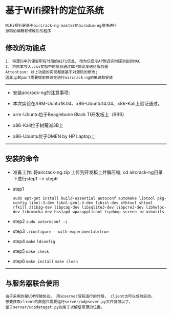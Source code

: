 # 基于Wifi探针的定位系统

    WiFi探针是基于aircrack-ng-master的airodum-ng模块进行
    源码的编辑和修改后的程序

## 修改的功能点

    1. 将源码中的保留所有时段的WiFi信息, 改为仅显示AP附近实时探测到的MAC
    2. 将原本写入.csv文档中的信息通过UDP协议发送给服务器
    Attention: 以上功能的实现都是基于对源码的修改;
    因此ip和port需要提前修改在进行aircrack-ng的编译和安装
---

* 安装aircrack-ng的注意事项:

* 本次实验在ARM-Uuntu18.04、x86-Ubuntu14.04、x86-Kali上验证通过。
* arm-Ubuntu位于Beaglebone Black TI开发板上（BBB）
* x86-Kali位于树莓派3B上
* x86-Ubuntu位于OMEN by HP Laptop上

---

## 安装的命令

* 准备工作:
    将aircrack-ng.zip 上传到开发板上并解压缩; cd aircrack-ng目录下进行step1 --> step6
  
* step1

    ```sudo apt-get install build-essential autoconf automake libtool pkg-config libnl-3-dev libnl-genl-3-dev libssl-dev ethtool shtool rfkill zlib1g-dev libpcap-dev libsqlite3-dev libpcre3-dev libhwloc-dev libcmocka-dev hostapd wpasupplicant tcpdump screen iw usbutils```
* step2
    `sudo autoreconf -i`

* step3
    `./configure --with-experimental=true`

* step4
    ```make```
    ```ldconfig```

* step5
    ```make check```
* step6
    ```make install```
    ```make clean```

---

## 与服务器联合使用

    由于采用的是UDP传输协议。 所以server没有运行的时候， client也可以成功启动。
    想要获取client的数据只需要运行server/udpsever.py文件就可以了。
    至于server/udpdataget.py则用于求解信号源的位置。
